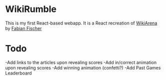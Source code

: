# WikiRumble

This is my first React-based webapp. It is a React recreation of [WikiArena](https://ludokultur.itch.io/wikiarena) by [Fabian Fischer](https://ludokultur.de/)

# Todo

-Add links to the articles upon revealing scores
-Add in/correct animation upon revealing scores
-Add winning animation (confetti?)
-Add Past Games Leaderboard